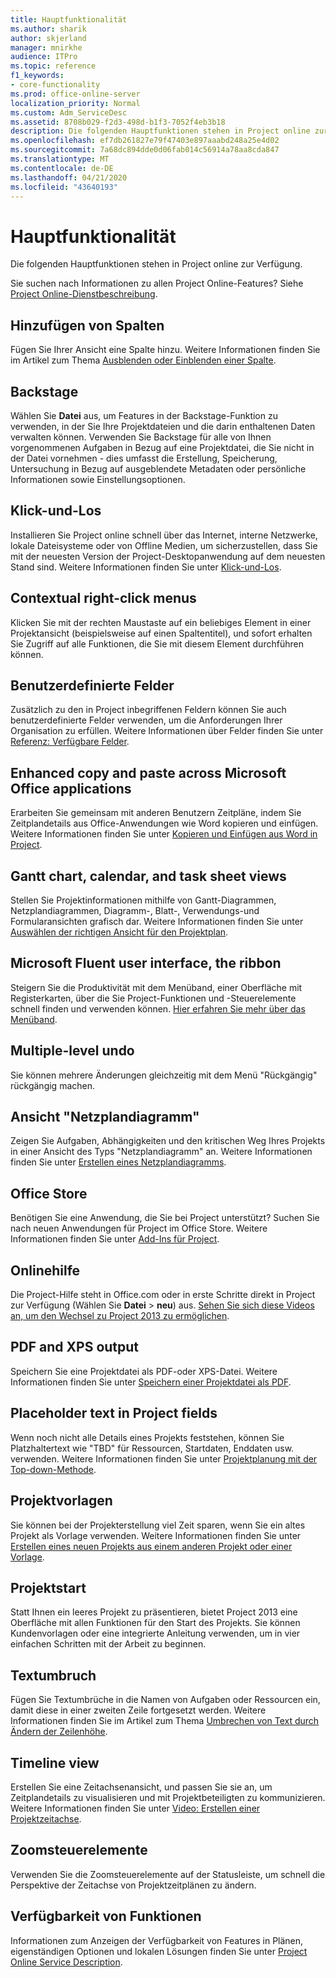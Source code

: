 ```yaml
---
title: Hauptfunktionalität
ms.author: sharik
author: skjerland
manager: mnirkhe
audience: ITPro
ms.topic: reference
f1_keywords:
- core-functionality
ms.prod: office-online-server
localization_priority: Normal
ms.custom: Adm_ServiceDesc
ms.assetid: 8708b029-f2d3-498d-b1f3-7052f4eb3b18
description: Die folgenden Hauptfunktionen stehen in Project online zur Verfügung.
ms.openlocfilehash: ef7db261827e79f47403e897aaabd248a25e4d02
ms.sourcegitcommit: 7a68dc894dde0d06fab014c56914a78aa8cda847
ms.translationtype: MT
ms.contentlocale: de-DE
ms.lasthandoff: 04/21/2020
ms.locfileid: "43640193"
---
```

# <a name="core-functionality"></a>Hauptfunktionalität

Die folgenden Hauptfunktionen stehen in Project online zur Verfügung.
  
Sie suchen nach Informationen zu allen Project Online-Features? Siehe [Project Online-Dienstbeschreibung](project-online-service-description.md).
  
## <a name="add-columns"></a>Hinzufügen von Spalten

Fügen Sie Ihrer Ansicht eine Spalte hinzu. Weitere Informationen finden Sie im Artikel zum Thema [Ausblenden oder Einblenden einer Spalte](https://go.microsoft.com/fwlink/p/?LinkId=271343).
  
## <a name="backstage"></a>Backstage

Wählen Sie **Datei** aus, um Features in der Backstage-Funktion zu verwenden, in der Sie Ihre Projektdateien und die darin enthaltenen Daten verwalten können. Verwenden Sie Backstage für alle von Ihnen vorgenommenen Aufgaben in Bezug auf eine Projektdatei, die Sie nicht in der Datei vornehmen - dies umfasst die Erstellung, Speicherung, Untersuchung in Bezug auf ausgeblendete Metadaten oder persönliche Informationen sowie Einstellungsoptionen. 
  
## <a name="click-to-run"></a>Klick-und-Los

Installieren Sie Project online schnell über das Internet, interne Netzwerke, lokale Dateisysteme oder von Offline Medien, um sicherzustellen, dass Sie mit der neuesten Version der Project-Desktopanwendung auf dem neuesten Stand sind. Weitere Informationen finden Sie unter [Klick-und-Los](https://go.microsoft.com/fwlink/p/?LinkId=271596).
  
## <a name="contextual-right-click-menus"></a>Contextual right-click menus

Klicken Sie mit der rechten Maustaste auf ein beliebiges Element in einer Projektansicht (beispielsweise auf einen Spaltentitel), und sofort erhalten Sie Zugriff auf alle Funktionen, die Sie mit diesem Element durchführen können.
  
## <a name="custom-fields"></a>Benutzerdefinierte Felder

Zusätzlich zu den in Project inbegriffenen Feldern können Sie auch benutzerdefinierte Felder verwenden, um die Anforderungen Ihrer Organisation zu erfüllen. Weitere Informationen über Felder finden Sie unter [Referenz: Verfügbare Felder](https://support.office.com/en-us/article/Available-fields-reference-615a4563-1cc3-40f4-b66f-1b17e793a460).
  
## <a name="enhanced-copy-and-paste-across-microsoft-office-applications"></a>Enhanced copy and paste across Microsoft Office applications

Erarbeiten Sie gemeinsam mit anderen Benutzern Zeitpläne, indem Sie Zeitplandetails aus Office-Anwendungen wie Word kopieren und einfügen. Weitere Informationen finden Sie unter [Kopieren und Einfügen aus Word in Project](https://go.microsoft.com/fwlink/p/?LinkId=271330).
  
## <a name="gantt-chart-calendar-and-task-sheet-views"></a>Gantt chart, calendar, and task sheet views

Stellen Sie Projektinformationen mithilfe von Gantt-Diagrammen, Netzplandiagrammen, Diagramm-, Blatt-, Verwendungs-und Formularansichten grafisch dar. Weitere Informationen finden Sie unter [Auswählen der richtigen Ansicht für den Projektplan](https://go.microsoft.com/fwlink/?LinkId=402905).
  
## <a name="microsoft-fluent-user-interface-the-ribbon"></a>Microsoft Fluent user interface, the ribbon

Steigern Sie die Produktivität mit dem Menüband, einer Oberfläche mit Registerkarten, über die Sie Project-Funktionen und -Steuerelemente schnell finden und verwenden können. [Hier erfahren Sie mehr über das Menüband](https://go.microsoft.com/fwlink/p/?LinkId=271325).
  
## <a name="multiple-level-undo"></a>Multiple-level undo

Sie können mehrere Änderungen gleichzeitig mit dem Menü "Rückgängig" rückgängig machen. 
  
## <a name="network-diagram-view"></a>Ansicht "Netzplandiagramm"

Zeigen Sie Aufgaben, Abhängigkeiten und den kritischen Weg Ihres Projekts in einer Ansicht des Typs "Netzplandiagramm" an. Weitere Informationen finden Sie unter [Erstellen eines Netzplandiagramms](https://go.microsoft.com/fwlink/p/?LinkId=271338).
  
## <a name="office-store"></a>Office Store

Benötigen Sie eine Anwendung, die Sie bei Project unterstützt? Suchen Sie nach neuen Anwendungen für Project im Office Store. Weitere Informationen finden Sie unter [Add-Ins für Project](https://go.microsoft.com/fwlink/?LinkId=273883).
  
## <a name="online-help"></a>Onlinehilfe

Die Project-Hilfe steht in Office.com oder in erste Schritte direkt in Project zur Verfügung (Wählen Sie **Datei** \> **neu**) aus. [Sehen Sie sich diese Videos an, um den Wechsel zu Project 2013 zu ermöglichen](https://go.microsoft.com/fwlink/p/?LinkId=271325).
  
## <a name="pdf-and-xps-output"></a>PDF and XPS output

Speichern Sie eine Projektdatei als PDF-oder XPS-Datei. Weitere Informationen finden Sie unter [Speichern einer Projektdatei als PDF](https://go.microsoft.com/fwlink/p/?LinkId=271350).
  
## <a name="placeholder-text-in-project-fields"></a>Placeholder text in Project fields

Wenn noch nicht alle Details eines Projekts feststehen, können Sie Platzhaltertext wie "TBD" für Ressourcen, Startdaten, Enddaten usw. verwenden. Weitere Informationen finden Sie unter [Projektplanung mit der Top-down-Methode](https://go.microsoft.com/fwlink/p/?LinkId=271333).
  
## <a name="project-templates"></a>Projektvorlagen

Sie können bei der Projekterstellung viel Zeit sparen, wenn Sie ein altes Projekt als Vorlage verwenden. Weitere Informationen finden Sie unter [Erstellen eines neuen Projekts aus einem anderen Projekt oder einer Vorlage](https://go.microsoft.com/fwlink/p/?LinkId=271328).
  
## <a name="start-experience"></a>Projektstart

Statt Ihnen ein leeres Projekt zu präsentieren, bietet Project 2013 eine Oberfläche mit allen Funktionen für den Start des Projekts. Sie können Kundenvorlagen oder eine integrierte Anleitung verwenden, um in vier einfachen Schritten mit der Arbeit zu beginnen.
  
## <a name="text-wrap"></a>Textumbruch

Fügen Sie Textumbrüche in die Namen von Aufgaben oder Ressourcen ein, damit diese in einer zweiten Zeile fortgesetzt werden. Weitere Informationen finden Sie im Artikel zum Thema [Umbrechen von Text durch Ändern der Zeilenhöhe](https://go.microsoft.com/fwlink/p/?LinkId=271344).
  
## <a name="timeline-view"></a>Timeline view

Erstellen Sie eine Zeitachsenansicht, und passen Sie sie an, um Zeitplandetails zu visualisieren und mit Projektbeteiligten zu kommunizieren. Weitere Informationen finden Sie unter [Video: Erstellen einer Projektzeitachse](https://go.microsoft.com/fwlink/?LinkId=402912).
  
## <a name="zoom-controls"></a>Zoomsteuerelemente

Verwenden Sie die Zoomsteuerelemente auf der Statusleiste, um schnell die Perspektive der Zeitachse von Projektzeitplänen zu ändern. 
  
## <a name="feature-availability"></a>Verfügbarkeit von Funktionen

Informationen zum Anzeigen der Verfügbarkeit von Features in Plänen, eigenständigen Optionen und lokalen Lösungen finden Sie unter [Project Online Service Description](project-online-service-description.md).
  

